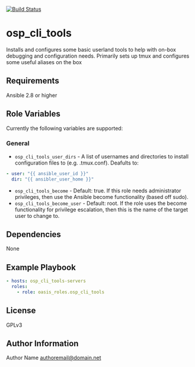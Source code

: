 [![Build Status](https://travis-ci.com/oasis-roles/osp_cli_tools.svg?branch=master)](https://travis-ci.com/oasis-roles/osp_cli_tools)

osp\_cli\_tools
===========

Installs and configures some basic userland tools to help with on-box debugging
and configuration needs. Primarily sets up tmux and configures some useful
aliases on the box

Requirements
------------

Ansible 2.8 or higher

Role Variables
--------------

Currently the following variables are supported:

### General

* `osp_cli_tools_user_dirs` - A list of usernames and directories to install
  configuration files to (e.g. .tmux.conf). Deafults to:
```yaml
- user: "{{ ansible_user_id }}"
  dir: "{{ ansibler_user_home }}"
```
* `osp_cli_tools_become` - Default: true. If this role needs administrator
  privileges, then use the Ansible become functionality (based off sudo).
* `osp_cli_tools_become_user` - Default: root. If the role uses the become
  functionality for privilege escalation, then this is the name of the target
  user to change to.

Dependencies
------------

None

Example Playbook
----------------

```yaml
- hosts: osp_cli_tools-servers
  roles:
    - role: oasis_roles.osp_cli_tools
```

License
-------

GPLv3

Author Information
------------------

Author Name <authoremail@domain.net>
